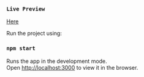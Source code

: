 ### `Live Preview`
[Here](https://udithaishan.github.io/react-rolodex/)

Run the project using:

### `npm start`

Runs the app in the development mode.<br />
Open [http://localhost:3000](http://localhost:3000) to view it in the browser.

